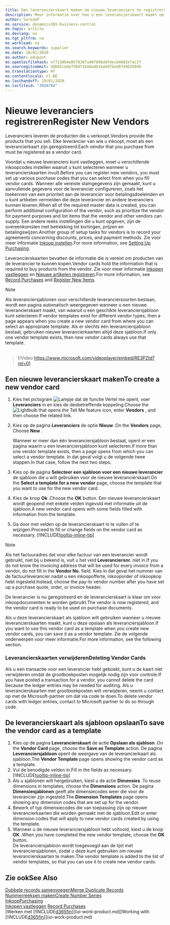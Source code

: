 ```yaml
---
title: Een leverancierskaart maken om nieuwe leveranciers te registreren | Microsoft Docs
description: Meer informatie over hoe u een leverancierskaart maakt om een nieuwe leverancier te registreren.
author: SorenGP
ms.service: dynamics365-business-central
ms.topic: article
ms.devlang: na
ms.tgt_pltfrm: na
ms.workload: na
ms.search.keywords: supplier
ms.date: 10/01/2020
ms.author: edupont
ms.openlocfilehash: e77238b4e0578307a90f80bddfdec64002e7ac27
ms.sourcegitcommit: ddbb5cede750df1baba4b3eab8fbed6744b5b9d6
ms.translationtype: HT
ms.contentlocale: nl-BE
ms.lasthandoff: 10/01/2020
ms.locfileid: "3926784"
---
```

# <a name="register-new-vendors"></a><span data-ttu-id="df435-103">Nieuwe leveranciers registreren</span><span class="sxs-lookup"><span data-stu-id="df435-103">Register New Vendors</span></span>

<span data-ttu-id="df435-104">Leveranciers leveren de producten die u verkoopt.</span><span class="sxs-lookup"><span data-stu-id="df435-104">Vendors provide the products that you sell.</span></span> <span data-ttu-id="df435-105">Elke leverancier van wie u inkoopt, moet als een leverancierkaart zijn geregistreerd.</span><span class="sxs-lookup"><span data-stu-id="df435-105">Each vendor that you purchase from must be registered as a vendor card.</span></span>

<span data-ttu-id="df435-106">Voordat u nieuwe leveranciers kunt vastleggen, moet u verschillende inkoopcodes instellen waaruit u kunt selecteren wanneer u leverancierskaarten invult.</span><span class="sxs-lookup"><span data-stu-id="df435-106">Before you can register new vendors, you must set up various purchase codes that you can select from when you fill vendor cards.</span></span> <span data-ttu-id="df435-107">Wanneer alle vereiste stamgegevens zijn gemaakt, kunt u aanvullende gegevens voor de leverancier configureren, zoals het toekennen van een prioriteit aan de leverancier voor betalingsdoeleinden en u kunt artikelen vermelden die deze leverancier en andere leveranciers kunnen leveren.</span><span class="sxs-lookup"><span data-stu-id="df435-107">When all of the required master data is created, you can perform additional configuration of the vendor, such as prioritize the vendor for payment purposes and list items that the vendor and other vendors can supply.</span></span> <span data-ttu-id="df435-108">Een andere reeks instellingen die u kunt opgeven, zijn de overeenkomsten met betrekking tot kortingen, prijzen en betalingswijzen.</span><span class="sxs-lookup"><span data-stu-id="df435-108">Another group of setup tasks for vendors is to record your agreements concerning discounts, prices, and payment methods.</span></span> <span data-ttu-id="df435-109">Zie voor meer informatie [Inkoop instellen](purchasing-setup-purchasing.md).</span><span class="sxs-lookup"><span data-stu-id="df435-109">For more information, see [Setting Up Purchasing](purchasing-setup-purchasing.md).</span></span>

<span data-ttu-id="df435-110">Leverancierskaarten bevatten de informatie die is vereist om producten van de leverancier te kunnen kopen.</span><span class="sxs-lookup"><span data-stu-id="df435-110">Vendor cards hold the information that is required to buy products from the vendor.</span></span> <span data-ttu-id="df435-111">Zie voor meer informatie [Inkopen vastleggen](purchasing-how-record-purchases.md) en [Nieuwe artikelen registreren](inventory-how-register-new-items.md).</span><span class="sxs-lookup"><span data-stu-id="df435-111">For more information, see [Record Purchases](purchasing-how-record-purchases.md) and [Register New Items](inventory-how-register-new-items.md).</span></span>

> [!NOTE]  
> <span data-ttu-id="df435-112">Als leveranciersjablonen voor verschillende leveranciersoorten bestaan, wordt een pagina automatisch weergegeven wanneer u een nieuwe leverancierskaart maakt, van waaruit u een geschikte leveranciersjabloon kunt selecteren.</span><span class="sxs-lookup"><span data-stu-id="df435-112">If vendor templates exist for different vendor types, then a page appears when you create a new vendor card from where you can select an appropriate template.</span></span> <span data-ttu-id="df435-113">Als er slechts één leveranciersjabloon bestaat, gebruiken nieuwe leverancierkaarten altijd deze sjabloon.</span><span class="sxs-lookup"><span data-stu-id="df435-113">If only one vendor template exists, then new vendor cards always use that template.</span></span>
<br><br>  

> [!Video https://www.microsoft.com/videoplayer/embed/RE3PZtd?rel=0]

## <a name="to-create-a-new-vendor-card"></a><span data-ttu-id="df435-114">Een nieuwe leverancierskaart maken</span><span class="sxs-lookup"><span data-stu-id="df435-114">To create a new vendor card</span></span>

1. <span data-ttu-id="df435-115">Kies het pictogram ![Lampje dat de functie Vertel me opent](media/ui-search/search_small.png "Vertel me wat u wilt doen"), voer **Leveranciers** in en kies de desbetreffende koppeling.</span><span class="sxs-lookup"><span data-stu-id="df435-115">Choose the ![Lightbulb that opens the Tell Me feature](media/ui-search/search_small.png "Tell me what you want to do") icon, enter **Vendors** , and then choose the related link.</span></span>  
2. <span data-ttu-id="df435-116">Kies op de pagina **Leveranciers** de optie **Nieuw** .</span><span class="sxs-lookup"><span data-stu-id="df435-116">On the **Vendors** page, Choose **New** .</span></span>

    <span data-ttu-id="df435-117">Wanneer er meer dan één leveranciersjabloon bestaat, opent er een pagina waarin u een leveranciersjabloon kunt selecteren.</span><span class="sxs-lookup"><span data-stu-id="df435-117">If more than one vendor template exists, then a page opens from which you can select a vendor template.</span></span> <span data-ttu-id="df435-118">In dat geval volgt u de volgende twee stappen.</span><span class="sxs-lookup"><span data-stu-id="df435-118">In that case, follow the next two steps.</span></span>
3. <span data-ttu-id="df435-119">Kies op de pagina **Selecteer een sjabloon voor een nieuwe leverancier** de sjabloon die u wilt gebruiken voor de nieuwe leverancierskaart.</span><span class="sxs-lookup"><span data-stu-id="df435-119">On the **Select a template for a new vendor** page, choose the template that you want to use for the new vendor card.</span></span>
4. <span data-ttu-id="df435-120">Kies de knop **Ok** .</span><span class="sxs-lookup"><span data-stu-id="df435-120">Choose the **OK** button.</span></span> <span data-ttu-id="df435-121">Een nieuwe leverancierskaart wordt geopend met enkele velden ingevuld met informatie uit de sjabloon.</span><span class="sxs-lookup"><span data-stu-id="df435-121">A new vendor card opens with some fields filled with information from the template.</span></span>
5. <span data-ttu-id="df435-122">Ga door met velden op de leverancierskaart in te vullen of te wijzigen.</span><span class="sxs-lookup"><span data-stu-id="df435-122">Proceed to fill or change fields on the vendor card as necessary.</span></span> [!INCLUDE[tooltip-inline-tip](includes/tooltip-inline-tip_md.md)]

> [!NOTE]  
> <span data-ttu-id="df435-123">Als het factuuradres dat voor elke factuur van een leverancier wordt gebruikt, niet bij u bekend is, vult u het veld **Leveranciersnr.** niet in.</span><span class="sxs-lookup"><span data-stu-id="df435-123">If you do not know the invoicing address that will be used for every invoice from a vendor, do not fill in the **Vendor No.** field.</span></span> <span data-ttu-id="df435-124">Kies in dat geval het nummer van de factuurleverancier nadat u een inkoopofferte, inkooporder of inkoopkop hebt ingesteld.</span><span class="sxs-lookup"><span data-stu-id="df435-124">Instead, choose the pay-to vendor number after you have set up a purchase quote, order, or invoice header.</span></span>

<span data-ttu-id="df435-125">De leverancier is nu geregistreerd en de leverancierskaart is klaar om voor inkoopdocumenten te worden gebruikt.</span><span class="sxs-lookup"><span data-stu-id="df435-125">The vendor is now registered, and the vendor card is ready to be used on purchase documents.</span></span>

<span data-ttu-id="df435-126">Als u deze leverancierskaart als sjabloon wilt gebruiken wanneer u nieuwe leverancierskaarten maakt, kunt u deze opslaan als leveranciersjabloon.</span><span class="sxs-lookup"><span data-stu-id="df435-126">If you want to use this vendor card as a template when you create new vendor cards, you can save it as a vendor template.</span></span> <span data-ttu-id="df435-127">Zie de volgende onderwerpen voor meer informatie.</span><span class="sxs-lookup"><span data-stu-id="df435-127">For more information, see the following section.</span></span>

### <a name="deleting-vendor-cards"></a><span data-ttu-id="df435-128">Leverancierskaarten verwijderen</span><span class="sxs-lookup"><span data-stu-id="df435-128">Deleting Vendor Cards</span></span>
<span data-ttu-id="df435-129">Als u een transactie voor een leverancier hebt geboekt, kunt u de kaart niet verwijderen omdat de grootboekposten mogelijk nodig zijn voor controle.</span><span class="sxs-lookup"><span data-stu-id="df435-129">If you have posted a transaction for a vendor, you cannot delete the card because the ledger entries may be needed for auditing.</span></span> <span data-ttu-id="df435-130">Als u leverancierskaarten met grootboekposten wilt verwijderen, neemt u contact op met de Microsoft-partner om dat via code te doen.</span><span class="sxs-lookup"><span data-stu-id="df435-130">To delete vendor cards with ledger entries, contact to Microsoft partner to do so through code.</span></span>

## <a name="to-save-the-vendor-card-as-a-template"></a><span data-ttu-id="df435-131">De leverancierskaart als sjabloon opslaan</span><span class="sxs-lookup"><span data-stu-id="df435-131">To save the vendor card as a template</span></span>
1. <span data-ttu-id="df435-132">Kies op de pagina **Leverancierskaart** de actie **Opslaan als sjabloon** .</span><span class="sxs-lookup"><span data-stu-id="df435-132">On the **Vendor Card** page, choose the **Save as Template** action.</span></span> <span data-ttu-id="df435-133">De pagina **Leveranciersjabloon** opent de weergave van de leverancierkaart als sjabloon.</span><span class="sxs-lookup"><span data-stu-id="df435-133">The **Vendor Template** page opens showing the vendor card as a template.</span></span>
2. <span data-ttu-id="df435-134">Vul de benodigde velden in.</span><span class="sxs-lookup"><span data-stu-id="df435-134">Fill in the fields as necessary.</span></span> [!INCLUDE[tooltip-inline-tip](includes/tooltip-inline-tip_md.md)]
3. <span data-ttu-id="df435-135">Als u sjablonen wilt hergebruiken, kiest u de actie **Dimensies** .</span><span class="sxs-lookup"><span data-stu-id="df435-135">To reuse dimensions in templates, choose the **Dimensions** action.</span></span> <span data-ttu-id="df435-136">De pagina **Dimensiesjablonen** geeft alle dimensiecodes weer die voor de leverancier zijn ingesteld.</span><span class="sxs-lookup"><span data-stu-id="df435-136">The **Dimension Templates** page opens showing any dimension codes that are set up for the vendor.</span></span>
4. <span data-ttu-id="df435-137">Bewerk of typ dimensiecodes die van toepassing zijn op nieuwe leverancierkaarten die worden gemaakt met de sjabloon.</span><span class="sxs-lookup"><span data-stu-id="df435-137">Edit or enter dimension codes that will apply to new vendor cards created by using the template.</span></span>
5. <span data-ttu-id="df435-138">Wanneer u de nieuwe leveranciersjabloon hebt voltooid, kiest u de knop **OK** .</span><span class="sxs-lookup"><span data-stu-id="df435-138">When you have completed the new vendor template, choose the **OK** button.</span></span>  
   <span data-ttu-id="df435-139">De leveranciersjabloon wordt toegevoegd aan de lijst met leveranciersjablonen, zodat u deze kunt gebruiken om nieuwe leverancierskaarten te maken.</span><span class="sxs-lookup"><span data-stu-id="df435-139">The vendor template is added to the list of vendor templates, so that you can use it to create new vendor cards.</span></span>

## <a name="see-also"></a><span data-ttu-id="df435-140">Zie ook</span><span class="sxs-lookup"><span data-stu-id="df435-140">See Also</span></span>
[<span data-ttu-id="df435-141">Dubbele records samenvoegen</span><span class="sxs-lookup"><span data-stu-id="df435-141">Merge Duplicate Records</span></span>](sales-how-merge-duplicate-records.md)  
[<span data-ttu-id="df435-142">Nummerreeksen maken</span><span class="sxs-lookup"><span data-stu-id="df435-142">Create Number Series</span></span>](ui-create-number-series.md)  
[<span data-ttu-id="df435-143">Inkoop</span><span class="sxs-lookup"><span data-stu-id="df435-143">Purchasing</span></span>](purchasing-manage-purchasing.md)  
<span data-ttu-id="df435-144">[Inkopen vastleggen](purchasing-how-record-purchases.md) </span><span class="sxs-lookup"><span data-stu-id="df435-144">[Record Purchases](purchasing-how-record-purchases.md) </span></span>  
<span data-ttu-id="df435-145">[Werken met [!INCLUDE[d365fin](includes/d365fin_md.md)]](ui-work-product.md)</span><span class="sxs-lookup"><span data-stu-id="df435-145">[Working with [!INCLUDE[d365fin](includes/d365fin_md.md)]](ui-work-product.md)</span></span>  

